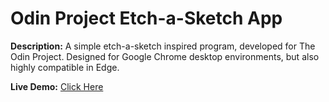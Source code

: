 # Odin Project Etch-a-Sketch App

**Description:** A simple etch-a-sketch inspired program, developed for The Odin Project. Designed for Google Chrome desktop environments, but also highly compatible in Edge.  
  
**Live Demo:** [Click Here](http://chaseofthejungle.github.io/js-odin-etch-a-sketch/Etch%20a%20Sketch/index.html)
